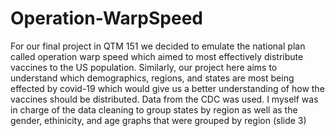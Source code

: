 # Operation-WarpSpeed

For our final project in QTM 151 we decided to emulate the national plan called operation warp speed which aimed to most effectively distribute vaccines to the US population. Similarly, our project here aims to understand which demographics, regions, and states are most being effected by covid-19 which would give us a better understanding of how the vaccines should be distributed. Data from the CDC was used. I myself was in charge of the data cleaning to group states by region as well as the gender, ethinicity, and age graphs that were grouped by region (slide 3)
